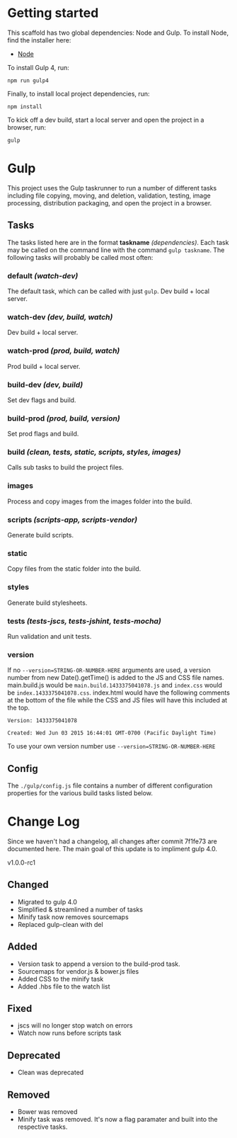 # Getting started

This scaffold has two global dependencies: Node and Gulp. To install Node, find the installer here:

* [Node](https://nodejs.org/)

To install Gulp 4, run:

    npm run gulp4

Finally, to install local project dependencies, run:

    npm install

To kick off a dev build, start a local server and open the project in a browser, run:

    gulp


# Gulp

This project uses the Gulp taskrunner to run a number of different tasks including file copying, moving, and deletion,
validation, testing, image processing, distribution packaging, and open the project in a browser.

## Tasks

The tasks listed here are in the format __taskname__ *(dependencies)*. Each task may be called on the command line with the
command `gulp taskname`. The following tasks will probably be called most often:

### default *(watch-dev)*
The default task, which can be called with just `gulp`. Dev build + local server.

### watch-dev *(dev, build, watch)*
Dev build + local server.

### watch-prod *(prod, build, watch)*
Prod build + local server.

### build-dev *(dev, build)*
Set dev flags and build.

### build-prod *(prod, build, version)*
Set prod flags and build.

### build *(clean, tests, static, scripts, styles, images)*
Calls sub tasks to build the project files.

### images
Process and copy images from the images folder into the build.

### scripts *(scripts-app, scripts-vendor)*
Generate build scripts.

### static
Copy files from the static folder into the build.

### styles
Generate build stylesheets.

### tests *(tests-jscs, tests-jshint, tests-mocha)*
Run validation and unit tests.

### version

If no `--version=STRING-OR-NUMBER-HERE` arguments are used, a version number from new Date().getTime() is added
to the JS and CSS file names. main.build.js would be `main.build.1433375041078.js` and `index.css` would be
`index.1433375041078.css`. index.html would have the following comments at the bottom of the file while the CSS
and JS files will have this included at the top.

   `Version: 1433375041078`

   `Created: Wed Jun 03 2015 16:44:01 GMT-0700 (Pacific Daylight Time)`

To use your own version number use `--version=STRING-OR-NUMBER-HERE`

## Config
The `./gulp/config.js` file contains a number of different configuration properties for the various build tasks listed
below.

# Change Log
Since we haven't had a changelog, all changes after commit 7f1fe73 are documented here. The main goal of this update is to impliment gulp 4.0.

v1.0.0-rc1

## Changed
- Migrated to gulp 4.0
- Simplified & streamlined a number of tasks
- Minify task now removes sourcemaps
- Replaced gulp-clean with del


## Added
- Version task to append a version to the build-prod task.
- Sourcemaps for vendor.js & bower.js files
- Added CSS to the minify task
- Added .hbs file to the watch list

## Fixed
- jscs will no longer stop watch on errors
- Watch now runs before scripts task

## Deprecated
- Clean was deprecated

## Removed
- Bower was removed
- Minify task was removed. It's now a flag paramater and built into the respective tasks.
